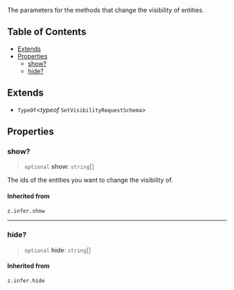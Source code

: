 The parameters for the methods that change the visibility of entities.

## Table of Contents

* [Extends](#extends)
* [Properties](#properties)
  * [show?](#show)
  * [hide?](#hide)

## Extends

* `TypeOf`\<*typeof* `SetVisibilityRequestSchema`>

## Properties

### show?

> `optional` **show**: `string`\[]

The ids of the entities you want to change the visibility of.

#### Inherited from

`z.infer.show`

***

### hide?

> `optional` **hide**: `string`\[]

#### Inherited from

`z.infer.hide`
